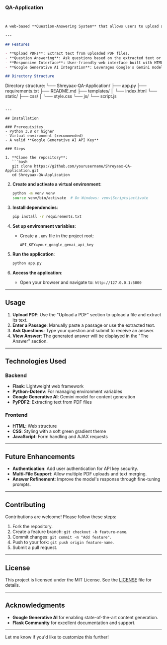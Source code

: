 ### QA-Application

```markdown


A web-based **Question-Answering System** that allows users to upload a PDF, extract text from it, and ask questions based on the extracted content. The application uses **Flask** for the backend, **Google Generative AI** for question answering, and a responsive web interface for user interactions.

---

## Features

- **Upload PDFs**: Extract text from uploaded PDF files.
- **Question Answering**: Ask questions based on the extracted text or manually entered passages.
- **Responsive Interface**: User-friendly web interface built with HTML, CSS, and JavaScript.
- **Google Generative AI Integration**: Leverages Google's Gemini model for generating answers.

## Directory Structure

```
Directory structure:
└── Shreyaax-QA-Application/
    ├── app.py
    ├── requirements.txt
    ├── README.md
    ├── templates/
    │   └── index.html
    └── static/
        ├── css/
        │   └── style.css
        └── js/
            └── script.js

```

---

## Installation

### Prerequisites
- Python 3.8 or higher
- Virtual environment (recommended)
- A valid **Google Generative AI API Key**

### Steps

1. **Clone the repository**:
   ```bash
   git clone https://github.com/yourusername/Shreyaax-QA-Application.git
   cd Shreyaax-QA-Application
   ```

2. **Create and activate a virtual environment**:
   ```bash
   python -m venv venv
   source venv/bin/activate  # On Windows: venv\Scripts\activate
   ```

3. **Install dependencies**:
   ```bash
   pip install -r requirements.txt
   ```

4. **Set up environment variables**:
   - Create a `.env` file in the project root:
     ```
     API_KEY=your_google_genai_api_key
     ```

5. **Run the application**:
   ```bash
   python app.py
   ```

6. **Access the application**:
   - Open your browser and navigate to: `http://127.0.0.1:5000`

---

## Usage

1. **Upload PDF**: Use the "Upload a PDF" section to upload a file and extract its text.
2. **Enter a Passage**: Manually paste a passage or use the extracted text.
3. **Ask Questions**: Type your question and submit to receive an answer.
4. **View Answer**: The generated answer will be displayed in the "The Answer" section.

---

## Technologies Used

### Backend
- **Flask**: Lightweight web framework
- **Python-Dotenv**: For managing environment variables
- **Google Generative AI**: Gemini model for content generation
- **PyPDF2**: Extracting text from PDF files

### Frontend
- **HTML**: Web structure
- **CSS**: Styling with a soft green gradient theme
- **JavaScript**: Form handling and AJAX requests

---

## Future Enhancements
- **Authentication**: Add user authentication for API key security.
- **Multi-File Support**: Allow multiple PDF uploads and text merging.
- **Answer Refinement**: Improve the model's response through fine-tuning prompts.

---

## Contributing
Contributions are welcome! Please follow these steps:
1. Fork the repository.
2. Create a feature branch: `git checkout -b feature-name`.
3. Commit changes: `git commit -m "Add feature"`.
4. Push to your fork: `git push origin feature-name`.
5. Submit a pull request.

---

## License
This project is licensed under the MIT License. See the [LICENSE](LICENSE) file for details.

---

## Acknowledgments
- **Google Generative AI** for enabling state-of-the-art content generation.
- **Flask Community** for excellent documentation and support.

---


Let me know if you'd like to customize this further!
